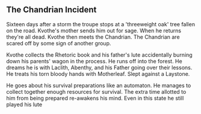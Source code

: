 ## The Chandrian Incident

Sixteen days after a storm the troupe stops at a 'threeweight oak' tree fallen on the road. Kvothe's mother sends him out for sage. When he returns they're all dead. Kvothe then meets the Chandrian. The Chandrian are scared off by some sign of another group.

Kvothe collects the Rhetoric book and his father's lute accidentally burning down his parents' wagon in the process. He runs off into the forest. He dreams he is with Laclith, Abenthy, and his Father going over their lessons. He treats his torn bloody hands with Motherleaf. Slept against a Laystone.

He goes about his survival preparations like an automaton. He manages to collect together enough resources for survival. The extra time allotted to him from being prepared re-awakens his mind. Even in this state he still played his lute

